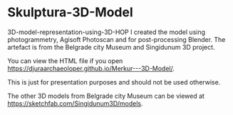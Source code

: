 # Skulptura-3D-Model

3D-model-representation-using-3D-HOP
I created the model using photogrammetry, Agisoft Photoscan and for post-processing Blender. The artefact is from the Belgrade city Museum and Singidunum 3D project.

You can view the HTML file if you open https://djuraarchaeoloper.github.io/Merkur---3D-Model/.

This is just for presentation purposes and should not be used otherwise.

The other 3D models from Belgrade city Museum can be viewed at https://sketchfab.com/Singidunum3D/models.
